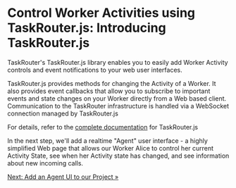 # Control Worker Activities using TaskRouter.js: Introducing TaskRouter.js

TaskRouter's TaskRouter.js library enables you to easily add Worker Activity controls and event notifications to your web user interfaces.

TaskRouter.js provides methods for changing the Activity of a Worker. It also provides event callbacks that allow you to subscribe to important events and state changes on your Worker directly from a Web based client. Communication to the TaskRouter infrastructure is handled via a WebSocket connection managed by TaskRouter.js

For details, refer to the [complete documentation](https://www.twilio.com/docs/taskrouter/taskrouter-js-overview) for TaskRouter.js

In the next step, we'll add a realtime "Agent" user interface - a highly simplified Web page that allows our Worker Alice to control her current Activity State, see when her Activity state has changed, and see information about new incoming calls.

[Next: Add an Agent UI to our Project »](part4-add-agent-ui.md)
